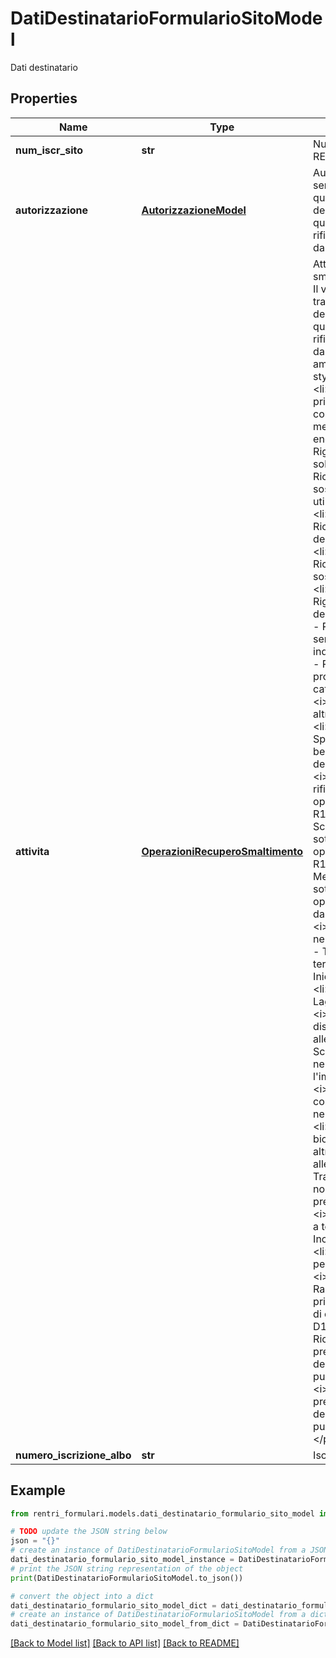 # DatiDestinatarioFormularioSitoModel

Dati destinatario

## Properties

Name | Type | Description | Notes
------------ | ------------- | ------------- | -------------
**num_iscr_sito** | **str** | Numero di iscrizione al RENTRI | 
**autorizzazione** | [**AutorizzazioneModel**](AutorizzazioneModel.md) | Autorizzazione.  Il valore è sempre necessario tranne quando l&#39;unità locale del destinatario coincide con quella del produttore ed il rifiuto è stato prodotto fuori dall&#39;unità locale. | [optional] 
**attivita** | [**OperazioniRecuperoSmaltimento**](OperazioniRecuperoSmaltimento.md) | Attività di recupero o smaltimento a destinazione.  Il valore è sempre necessario tranne quando l&#39;unità locale del destinatario coincide con quella del produttore ed il rifiuto è stato prodotto fuori dall&#39;unità locale.&lt;p&gt;Valori ammessi:&lt;ul style&#x3D;\&quot;margin:0\&quot;&gt;&lt;li&gt;&lt;i&gt;R1&lt;/i&gt; - Utilizzazione principale come combustibile o come altro mezzo per produrre energia&lt;/li&gt;&lt;li&gt;&lt;i&gt;R2&lt;/i&gt; - Rigenerazione/recupero di solventi&lt;/li&gt;&lt;li&gt;&lt;i&gt;R3&lt;/i&gt; - Riciclo/recupero delle sostanze organiche non utilizzate come solventi&lt;/li&gt;&lt;li&gt;&lt;i&gt;R4&lt;/i&gt; - Riciclo/recupero dei metalli e dei composti metallici&lt;/li&gt;&lt;li&gt;&lt;i&gt;R5&lt;/i&gt; - Riciclo/recupero di altre sostanze inorganiche&lt;/li&gt;&lt;li&gt;&lt;i&gt;R6&lt;/i&gt; - Rigenerazione degli acidi o delle basi&lt;/li&gt;&lt;li&gt;&lt;i&gt;R7&lt;/i&gt; - Recupero dei prodotti che servono a captare gli inquinanti&lt;/li&gt;&lt;li&gt;&lt;i&gt;R8&lt;/i&gt; - Recupero dei prodotti provenienti dai catalizzatori&lt;/li&gt;&lt;li&gt;&lt;i&gt;R9&lt;/i&gt; - Rigenerazione o altri reimpieghi degli oli&lt;/li&gt;&lt;li&gt;&lt;i&gt;R10&lt;/i&gt; - Spandimento sul suolo a beneficio dell&#39;agricoltura o dell&#39;ecologia&lt;/li&gt;&lt;li&gt;&lt;i&gt;R11&lt;/i&gt; - Utilizzazione di rifiuti ottenuti da una delle operazioni indicate da R1 a R10&lt;/li&gt;&lt;li&gt;&lt;i&gt;R12&lt;/i&gt; - Scambio di rifiuti per sottoporli a una delle operazioni indicate da R1 a R11&lt;/li&gt;&lt;li&gt;&lt;i&gt;R13&lt;/i&gt; - Messa in riserva di rifiuti per sottoporli a una delle operazioni indicate nei punti da R1 a R12&lt;/li&gt;&lt;li&gt;&lt;i&gt;D1&lt;/i&gt; - Deposito sul o nel suolo&lt;/li&gt;&lt;li&gt;&lt;i&gt;D2&lt;/i&gt; - Trattamento in ambiente terrestre&lt;/li&gt;&lt;li&gt;&lt;i&gt;D3&lt;/i&gt; - Iniezioni in profondità&lt;/li&gt;&lt;li&gt;&lt;i&gt;D4&lt;/i&gt; - Lagunaggio&lt;/li&gt;&lt;li&gt;&lt;i&gt;D5&lt;/i&gt; - Messa in discarica specialmente allestita&lt;/li&gt;&lt;li&gt;&lt;i&gt;D6&lt;/i&gt; - Scarico dei rifiuti solidi nell&#39;ambiente idrico eccetto l&#39;immersione&lt;/li&gt;&lt;li&gt;&lt;i&gt;D7&lt;/i&gt; - Immersione, compreso il seppellimento nel sottosuolo marino&lt;/li&gt;&lt;li&gt;&lt;i&gt;D8&lt;/i&gt; - Trattamento biologico non specificato altrove nel presente allegato&lt;/li&gt;&lt;li&gt;&lt;i&gt;D9&lt;/i&gt; - Trattamento fisico-chimico non specificato altrove nel presente allegato&lt;/li&gt;&lt;li&gt;&lt;i&gt;D10&lt;/i&gt; - Incenerimento a terra&lt;/li&gt;&lt;li&gt;&lt;i&gt;D11&lt;/i&gt; - Incenerimento in mare&lt;/li&gt;&lt;li&gt;&lt;i&gt;D12&lt;/i&gt; - Deposito permanente&lt;/li&gt;&lt;li&gt;&lt;i&gt;D13&lt;/i&gt; - Raggruppamento preliminare prima di una delle operazioni di cui ai punti da D1 a D12&lt;/li&gt;&lt;li&gt;&lt;i&gt;D14&lt;/i&gt; - Ricondizionamento preliminare prima di una delle operazioni di cui ai punti da D1 a D13&lt;/li&gt;&lt;li&gt;&lt;i&gt;D15&lt;/i&gt; - Deposito preliminare prima di una delle operazioni di cui ai punti da D1 a D14&lt;/li&gt;&lt;/ul&gt;&lt;/p&gt; | [optional] 
**numero_iscrizione_albo** | **str** | Iscrizione Albo | [optional] 

## Example

```python
from rentri_formulari.models.dati_destinatario_formulario_sito_model import DatiDestinatarioFormularioSitoModel

# TODO update the JSON string below
json = "{}"
# create an instance of DatiDestinatarioFormularioSitoModel from a JSON string
dati_destinatario_formulario_sito_model_instance = DatiDestinatarioFormularioSitoModel.from_json(json)
# print the JSON string representation of the object
print(DatiDestinatarioFormularioSitoModel.to_json())

# convert the object into a dict
dati_destinatario_formulario_sito_model_dict = dati_destinatario_formulario_sito_model_instance.to_dict()
# create an instance of DatiDestinatarioFormularioSitoModel from a dict
dati_destinatario_formulario_sito_model_from_dict = DatiDestinatarioFormularioSitoModel.from_dict(dati_destinatario_formulario_sito_model_dict)
```
[[Back to Model list]](../README.md#documentation-for-models) [[Back to API list]](../README.md#documentation-for-api-endpoints) [[Back to README]](../README.md)


